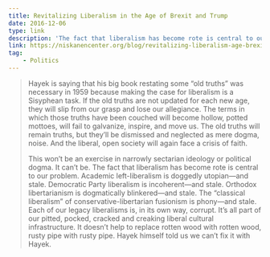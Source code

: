```yaml
---
title: Revitalizing Liberalism in the Age of Brexit and Trump
date: 2016-12-06
type: link
description: 'The fact that liberalism has become rote is central to our problem.'
link: https://niskanencenter.org/blog/revitalizing-liberalism-age-brexit-trump/
tag:
    - Politics
---
```

> Hayek is saying that his big book restating some “old truths” was necessary in 1959 because making the case for liberalism is a Sisyphean task. If the old truths are not updated for each new age, they will slip from our grasp and lose our allegiance. The terms in which those truths have been couched will become hollow, potted mottoes, will fail to galvanize, inspire, and move us. The old truths will remain truths, but they’ll be dismissed and neglected as mere dogma, noise. And the liberal, open society will again face a crisis of faith.
> 
> This won’t be an exercise in narrowly sectarian ideology or political dogma. It can’t be. The fact that liberalism has become rote is central to our problem. Academic left-liberalism is doggedly utopian—and stale. Democratic Party liberalism is incoherent—and stale. Orthodox libertarianism is dogmatically blinkered—and stale. The “classical liberalism” of conservative-libertarian fusionism is phony—and stale. Each of our legacy liberalisms is, in its own way, corrupt. It’s all part of our pitted, pocked, cracked and creaking liberal cultural infrastructure. It doesn’t help to replace rotten wood with rotten wood, rusty pipe with rusty pipe. Hayek himself told us we can’t fix it with Hayek.